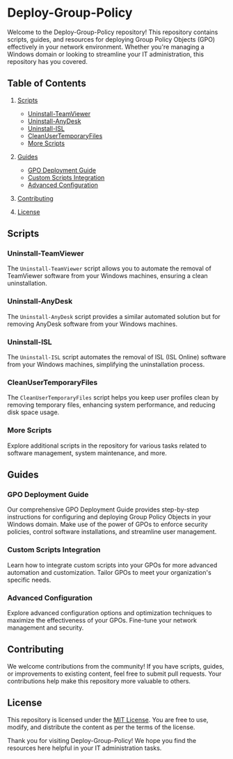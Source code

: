 # Deploy-Group-Policy

Welcome to the Deploy-Group-Policy repository! This repository contains scripts, guides, and resources for deploying Group Policy Objects (GPO) effectively in your network environment. Whether you're managing a Windows domain or looking to streamline your IT administration, this repository has you covered.

## Table of Contents

1. [Scripts](#scripts)
   - [Uninstall-TeamViewer](#uninstall-teamviewer)
   - [Uninstall-AnyDesk](#uninstall-anydesk)
   - [Uninstall-ISL](#uninstall-isl)
   - [CleanUserTemporaryFiles](#cleanusertemporaryfiles)
   - [More Scripts](#more-scripts)

2. [Guides](#guides)
   - [GPO Deployment Guide](#gpo-deployment-guide)
   - [Custom Scripts Integration](#custom-scripts-integration)
   - [Advanced Configuration](#advanced-configuration)

3. [Contributing](#contributing)
4. [License](#license)

## Scripts

### Uninstall-TeamViewer

The `Uninstall-TeamViewer` script allows you to automate the removal of TeamViewer software from your Windows machines, ensuring a clean uninstallation.

### Uninstall-AnyDesk

The `Uninstall-AnyDesk` script provides a similar automated solution but for removing AnyDesk software from your Windows machines.

### Uninstall-ISL

The `Uninstall-ISL` script automates the removal of ISL (ISL Online) software from your Windows machines, simplifying the uninstallation process.

### CleanUserTemporaryFiles

The `CleanUserTemporaryFiles` script helps you keep user profiles clean by removing temporary files, enhancing system performance, and reducing disk space usage.

### More Scripts

Explore additional scripts in the repository for various tasks related to software management, system maintenance, and more.

## Guides

### GPO Deployment Guide

Our comprehensive GPO Deployment Guide provides step-by-step instructions for configuring and deploying Group Policy Objects in your Windows domain. Make use of the power of GPOs to enforce security policies, control software installations, and streamline user management.

### Custom Scripts Integration

Learn how to integrate custom scripts into your GPOs for more advanced automation and customization. Tailor GPOs to meet your organization's specific needs.

### Advanced Configuration

Explore advanced configuration options and optimization techniques to maximize the effectiveness of your GPOs. Fine-tune your network management and security.

## Contributing

We welcome contributions from the community! If you have scripts, guides, or improvements to existing content, feel free to submit pull requests. Your contributions help make this repository more valuable to others.

## License

This repository is licensed under the [MIT License](LICENSE). You are free to use, modify, and distribute the content as per the terms of the license.

Thank you for visiting Deploy-Group-Policy! We hope you find the resources here helpful in your IT administration tasks.
